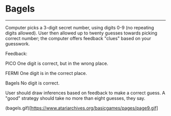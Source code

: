 # Bagels
---

Computer picks a 3-digit secret number, using digits 0-9 (no repeating digits allowed).  User then allowed up to twenty guesses towards picking correct number; the computer offers feedback "clues" based on your guesswork.

Feedback:

PICO        One digit is correct, but in the wrong place.

FERMI       One digit is in the correct place.

Bagels      No digit is correct.

User should draw inferences based on feedback to make a correct guess.  A "good" strategy should take no more than eight guesses, they say.


(bagels.gif)[https://www.atariarchives.org/basicgames/pages/page9.gif]

